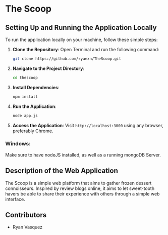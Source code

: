 # The Scoop

## Setting Up and Running the Application Locally
To run the application locally on your machine, follow these simple steps:

1. **Clone the Repository**:
    Open Terminal and run the following command:
    ```bash
    git clone https://github.com/ryaexn/TheScoop.git
    ```

2. **Navigate to the Project Directory**:
    ```bash
    cd thescoop
    ```
3. **Install Dependencies**:
    ```bash
    npm install
    ```

3. **Run the Application**:
    ```bash
    node app.js
    ```

4. **Access the Application**:
    Visit `http://localhost:3000` using any browser, preferably Chrome.

### Windows:

Make sure to have nodeJS installed, as well as a running mongoDB Server.

## Description of the Web Application

The Scoop is a simple web platform that aims to gather frozen dessert connoisseurs. Inspired by review blogs online, it aims to let sweet-tooth havers be able to share their experience with others through a simple web interface. 

## Contributors
- Ryan Vasquez

